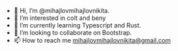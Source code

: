 - 👋 Hi, I’m @mihajlovmihajlovnikita.
- 👀 I’m interested in colt and beny
- 🌱 I’m currently learning Typescript and Rust.
- 💞️ I’m looking to collaborate on Bootstrap.
- 📫 How to reach me mihajlovmihajlovnikita@gmail.com

<!---
mihajlovmihajlovnikita/mihajlovmihajlovnikita is a ✨ special ✨ repository because its `README.md` (this file) appears on your GitHub profile.
You can click the Preview link to take a look at your changes.
--->
